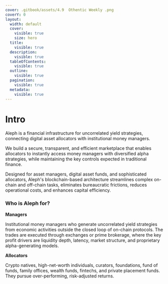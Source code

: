 ```yaml
---
cover: .gitbook/assets/4.9  Othentic Weekly .png
coverY: 0
layout:
  width: default
  cover:
    visible: true
    size: hero
  title:
    visible: true
  description:
    visible: true
  tableOfContents:
    visible: true
  outline:
    visible: true
  pagination:
    visible: true
  metadata:
    visible: true
---
```


# Intro

Aleph is a financial infrastructure for uncorrelated yield strategies, connecting digital asset allocators with institutional money managers.

We build a secure, transparent, and efficient marketplace that enables allocators to instantly access money managers with diversified alpha strategies, while maintaining the key controls expected in traditional finance.

Designed for asset managers, digital asset funds, and sophisticated allocators, Aleph's blockchain-based architecture streamlines complex on-chain and off-chain tasks, eliminates bureaucratic frictions, reduces operational costs, and enhances capital efficiency.

### Who is Aleph for?

**Managers**&#x20;

Institutional money managers who generate uncorrelated yield strategies from economic activities outside the closed loop of on-chain protocols. The trades are executed through exchanges or prime brokerage, where the key profit drivers are liquidity depth, latency, market structure, and proprietary alpha-generating models.

**Allocators**

Crypto natives, high-net-worth individuals, curators, foundations, fund of funds, family offices, wealth funds, fintechs, and private placement funds. They pursue over-performing, risk-adjusted returns.
